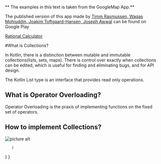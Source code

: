 ** The examples in this text is taken from the GoogleMap App.**

The published version of this app made by [Timm Rasmussen, Waqas Mohiuddin, Joakim Toftgaard-Hansen, Joseph Awwal](https://github.com/x) can be found on Google Play

[Rational Calculator](https://play.google.com/store/apps/details?id=dk.cphbusiness.template)

#What is Collections?

In Kotlin, there is a distinction between mutable and immutable collections(lists, sets, maps). There is control over exactly  when collections can be edited, which is useful for finding and eliminating bugs, and for API design.

The Kotlin List<out T> type is an interface that provides read only operations.
## What is Operator Overloading?
Operator Overloading is the praxis of implementing functions on the fixed set of operators. 

## How to implement Collections?
![picture alt](http://imgur.com/TRA63sd)

       )
   }
}
